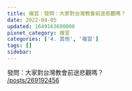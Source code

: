 ```yaml
---
title: 複習：發問：大家對台灣教會前途悲觀嗎？
date: 2022-04-05
updated: 1649163600000
pixnet_category: 複習
categories: ['4. 其他', '複習']
tags: []
sidebar: 
---
```


<p>發問：大家對台灣教會前途悲觀嗎？<br/>
<a href="/posts/269192456" target="_blank">/posts/269192456</a></p>
<p> </p>
